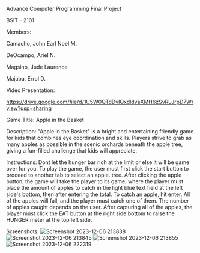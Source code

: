 Advance Computer Programming Final Project

BSIT - 2101


Members:

Camacho, John Earl Noel M.

DeOcampo, Ariel N.

Magsino, Jude Laurence

Majaba, Errol D.

Video Presentation:

https://drive.google.com/file/d/1U5W0QTdDvIQxdldyaXMH6zSvRLJrpD7W/view?usp=sharing



Game Title: Apple in the Basket

Description:
"Apple in the Basket" is a bright and entertaining friendly game for kids that combines eye coordination and skills. Players strive to grab as many apples as possible in the scenic orchards beneath the apple tree, giving a fun-filled challenge that kids will appreciate.


Instructions:
Dont let the hunger bar rich at the limit or else it will be game over for you. To play the game, the user must first click the start button to proceed to another tab to select an apple.  tree. After clicking the apple button, the game will take the player to its game, where the player must place the amount of apples to catch in the light blue text field at the left side's bottom, then after entering the total. To catch an apple, hit enter. All of the apples will fall, and the player must catch one of them. The number of apples caught depends on the user. After capturing all of the apples, the player must click the EAT button at the right side bottom to raise the HUNGER meter at the top left side.


Screenshots:
![Screenshot 2023-12-06 213838](https://github.com/Errol26/Project/assets/153089453/b8f7f0db-57f2-40da-9192-ad6132045de1)
![Screenshot 2023-12-06 213845](https://github.com/Errol26/Project/assets/153089453/e2567ca0-8697-4ec4-b349-93564cade0cc)
![Screenshot 2023-12-06 213855](https://github.com/Errol26/Project/assets/153089453/b7cdf98f-bd0a-48d2-960c-d95b4a3f4640)
![Screenshot 2023-12-06 222319](https://github.com/Errol26/Project/assets/153089453/6ade4807-bf20-469a-9158-e4c402b24f93)

